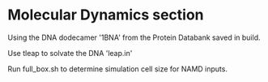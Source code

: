 # Molecular Dynamics section

Using the DNA dodecamer '1BNA' from the Protein Databank saved in build.

Use tleap to solvate the DNA 'leap.in'

Run full\_box.sh to determine simulation cell size for NAMD inputs. 


